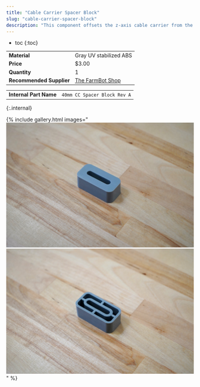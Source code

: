 ```yaml
---
title: "Cable Carrier Spacer Block"
slug: "cable-carrier-spacer-block"
description: "This component offsets the z-axis cable carrier from the cross-slide plate."
---
```


* toc
{:toc}


|                              |                              |
|------------------------------|------------------------------|
|**Material**                  |Gray UV stabilized ABS
|**Price**                     |$3.00
|**Quantity**                  |1
|**Recommended Supplier**      |[The FarmBot Shop](http://shop.farm.bot)

|                              |                              |
|------------------------------|------------------------------|
|**Internal Part Name**        |`40mm CC Spacer Block Rev A`
{:.internal}

{% include gallery.html images="
![CC Spacer Block](_images/cc_spacer_block.jpg)
![CC Spacer Block 2](_images/cc_spacer_block_2.jpg)
" %}